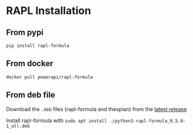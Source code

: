 # RAPL Installation

## From pypi

`pip install rapl-formula`

## From docker

`docker pull powerapi/rapl-formula`

## From deb file

Download the `.deb` files (rapl-formula and thespian) from the [latest
release](https://github.com/powerapi-ng/rapl-formula/releases)

Install rapl-formula with `sudo apt install ./python3-rapl-formula_0.5.0-1_all.deb`
